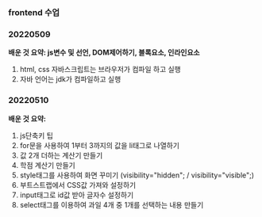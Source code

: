 ### frontend 수업
### 20220509
**배운 것 요약: js변수 및 선언, DOM제어하기, 블록요소, 인라인요소**
1. html, css 자바스크립트는 브라우저가 컴파일 하고 실행
2. 자바 언어는 jdk가 컴파일하고 실행

### 20220510
**배운 것 요약:**
1. js단축키 팁 
2. for문을 사용하여 1부터 3까지의 값을 li태그로 나열하기
3. 값 2개 더하는 계산기 만들기
4. 학점 계산기 만들기
5. style태그를 사용하여 화면 꾸미기 (visibility="hidden"; / visibility="visible";)
6. 부트스트랩에서 CSS값 가져와 설정하기
7. input태그로 id값 받아 글자수 설정하기
8. select태그를 이용하여 과일 4개 중 1개를 선택하는 내용 만들기